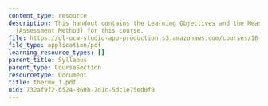 ```yaml
---
content_type: resource
description: This handout contains the Learning Objectives and the Measurable Outcomes
  (Assessment Method) for this course.
file: https://ol-ocw-studio-app-production.s3.amazonaws.com/courses/16-01-unified-engineering-i-ii-iii-iv-fall-2005-spring-2006/732af9f2b524860b7d1c5dc1e75ed0f0_thermo_1.pdf
file_type: application/pdf
learning_resource_types: []
parent_title: Syllabus
parent_type: CourseSection
resourcetype: Document
title: thermo_1.pdf
uid: 732af9f2-b524-860b-7d1c-5dc1e75ed0f0
---
```

